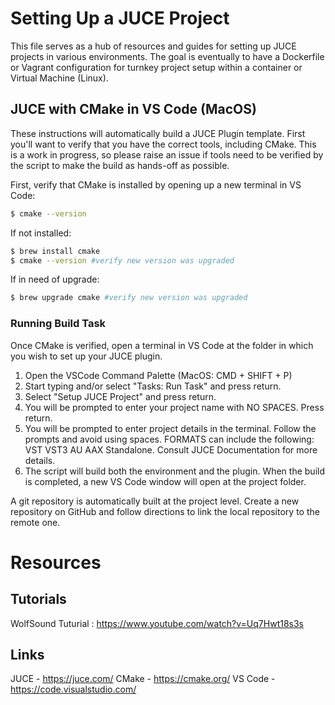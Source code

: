 # Setting Up a JUCE Project

This file serves as a hub of resources and guides for setting up JUCE projects in various environments. The goal is eventually to have a Dockerfile or Vagrant configuration for turnkey project setup within a container or Virtual Machine (Linux). 


## JUCE with CMake in VS Code (MacOS)
These instructions will automatically build a JUCE Plugin template. First you'll want to verify that you have the correct tools, including CMake. This is a work in progress, so please raise an issue if tools need to be verified by the script to make the build as hands-off as possible. 

First, verify that CMake is installed by opening up a new terminal in VS Code:
```bash
$ cmake --version
```

If not installed:
```bash
$ brew install cmake
$ cmake --version #verify new version was upgraded
```

If in need of upgrade:
```bash
$ brew upgrade cmake #verify new version was upgraded
```

### Running Build Task
Once CMake is verified, open a terminal in VS Code at the folder in which you wish to set up your JUCE plugin. 

1. Open the VSCode Command Palette (MacOS: CMD + SHIFT + P)
2. Start typing and/or select "Tasks: Run Task" and press return.
3. Select "Setup JUCE Project" and press return.
4. You will be prompted to enter your project name with NO SPACES. Press return. 
5. You will be prompted to enter project details in the terminal. Follow the prompts and avoid using spaces. FORMATS can include the following: VST VST3 AU AAX Standalone. Consult JUCE Documentation for more details. 
6. The script will build both the environment and the plugin. When the build is completed, a new VS Code window will open at the project folder. 

A git repository is automatically built at the project level. Create a new repository on GitHub and follow directions to link the local repository to the remote one. 


# Resources
## Tutorials
WolfSound Tuturial : https://www.youtube.com/watch?v=Uq7Hwt18s3s

## Links
JUCE - https://juce.com/
CMake - https://cmake.org/
VS Code - https://code.visualstudio.com/

